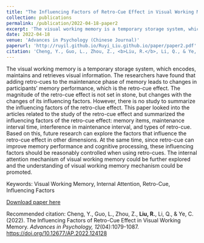 ```yaml
---
title: "The Influencing Factors of Retro-Cue Effect in Visual Working Memory"
collection: publications
permalink: /publication/2022-04-18-paper2
excerpt: 'The visual working memory is a temporary storage system, which encodes, maintains and retrieves visual information. The researchers have found that adding retro-cues to the maintenance phase of memory leads to changes in participants’ memory performance, which is the retro-cue effect. The magnitude of the retro-cue effect is not set in stone, but changes with the changes of its influencing factors. However, there is no study to summarize the influencing factors of the retro-clue effect. This paper looked into the articles related to the study of the retro-cue effect and summarized the influencing factors of the retro-cue effect: memory items, maintenance interval time, interference in maintenance interval, and types of retro-cue. Based on this, future research can explore the factors that influence the retro-cue effect in other dimensions. At the same time, since retro-cue can improve memory performance and cognitive processing, these influencing factors should be reasonably controlled when using retro-cues. The internal attention mechanism of visual working memory could be further explored and the understanding of visual working memory mechanism could be promoted.'
date: 2022-04-18
venue: 'Advances in Psychology (Chinese Journal)'
paperurl: 'http://ruyil.github.io/Ruyi_Liu.github.io/paper/paper2.pdf'
citation: 'Cheng, Y., Guo, L., Zhou, Z., <b>Liu, R.</b>, Li, Q., & Ye, C. (2022). The Influencing Factors of Retro-Cue Effect in Visual Working Memory. <i>Advances in Psychology, 12</i>(04):1079-1087. https://doi.org/10.12677/AP.2022.124128'
---
```

The visual working memory is a temporary storage system, which encodes, maintains and retrieves visual information. The researchers have found that adding retro-cues to the maintenance phase of memory leads to changes in participants’ memory performance, which is the retro-cue effect. The magnitude of the retro-cue effect is not set in stone, but changes with the changes of its influencing factors. However, there is no study to summarize the influencing factors of the retro-clue effect. This paper looked into the articles related to the study of the retro-cue effect and summarized the influencing factors of the retro-cue effect: memory items, maintenance interval time, interference in maintenance interval, and types of retro-cue. Based on this, future research can explore the factors that influence the retro-cue effect in other dimensions. At the same time, since retro-cue can improve memory performance and cognitive processing, these influencing factors should be reasonably controlled when using retro-cues. The internal attention mechanism of visual working memory could be further explored and the understanding of visual working memory mechanism could be promoted.

Keywords: Visual Working Memory, Internal Attention, Retro-Cue, Influencing Factors

[Download paper here](http://ruyil.github.io/Ruyi_Liu.github.io/paper/paper2.pdf)

Recommended citation: Cheng, Y., Guo, L., Zhou, Z., <b>Liu, R.</b>, Li, Q., & Ye, C. (2022). The Influencing Factors of Retro-Cue Effect in Visual Working Memory. <i>Advances in Psychology, 12</i>(04):1079-1087. https://doi.org/10.12677/AP.2022.124128
